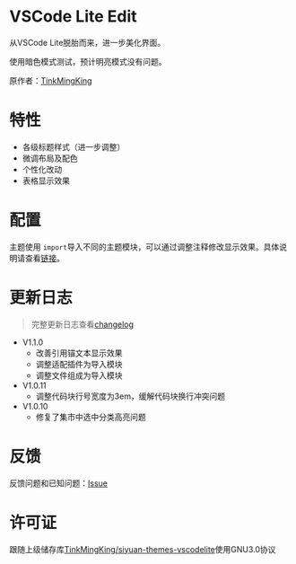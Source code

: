 # VSCode Lite Edit

从VSCode Lite脱胎而来，进一步美化界面。

使用暗色模式测试，预计明亮模式没有问题。

原作者：[TinkMingKing](https://github.com/TinkMingKing)

# 特性

- 各级标题样式（进一步调整）
- 微调布局及配色
- 个性化改动
- 表格显示效果

# 配置

主题使用 `import`导入不同的主题模块，可以通过调整注释修改显示效果。具体说明请查看[链接](https://github.com/lingfengyu-dreaming/siyuan-vscodelite-edit/Configure.md)。

# 更新日志

> 完整更新日志查看[changelog](https://github.com/lingfengyu-dreaming/siyuan-vscodelite-edit/changelog.md)

- V1.1.0
  - 改善引用锚文本显示效果
  - 调整适配插件为导入模块
  - 调整文件组成为导入模块
- V1.0.11
  - 调整代码块行号宽度为3em，缓解代码块换行冲突问题
- V1.0.10
  - 修复了集市中选中分类高亮问题

# 反馈

反馈问题和已知问题：[Issue](https://github.com/lingfengyu-dreaming/siyuan-vscodelite-edit/issues)

# 许可证

跟随上级储存库[TinkMingKing/siyuan-themes-vscodelite](https://github.com/TinkMingKing/siyuan-themes-vscodelite)使用GNU3.0协议

